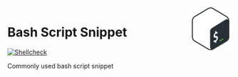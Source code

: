 <img align="right" width="96px" src="./assets/1200px-Bash_Logo_Colored.svg.png">

# Bash Script Snippet
[![Shellcheck](https://github.com/Dup4/bash-script-snippet/actions/workflows/shellcheck.yml/badge.svg)](https://github.com/Dup4/bash-script-snippet/actions/workflows/shellcheck.yml)

Commonly used bash script snippet

